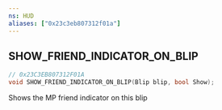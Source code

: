 ```yaml
---
ns: HUD
aliases: ["0x23c3eb807312f01a"]
---
```

## SHOW_FRIEND_INDICATOR_ON_BLIP

```c
// 0x23C3EB807312F01A
void SHOW_FRIEND_INDICATOR_ON_BLIP(Blip blip, bool Show);
```

Shows the MP friend indicator on this blip

